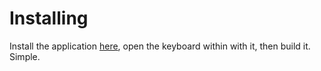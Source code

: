 # Installing 
Install the application [here](https://msdn.microsoft.com/en-us/goglobal/bb964665.aspx), open the keyboard within with it, then build it. Simple.